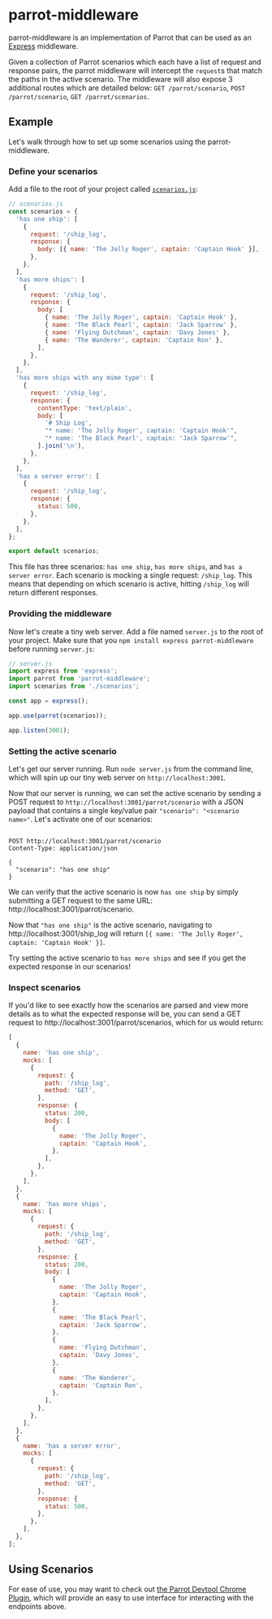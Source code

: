 # parrot-middleware

parrot-middleware is an implementation of Parrot that can be used as an [Express](http://expressjs.com/) middleware.

Given a collection of Parrot scenarios which each have a list of request and response pairs, the parrot middleware will intercept the `request`s that match the paths in the active scenario. The middleware will also expose 3 additional routes which are detailed below: `GET /parrot/scenario`, `POST /parrot/scenario`, `GET /parrot/scenarios`.

## Example

Let's walk through how to set up some scenarios using the parrot-middleware.

### Define your scenarios

Add a file to the root of your project called [`scenarios.js`](/americanexpress/parrot/blob/master/SCENARIOS.md):

```js
// scenarios.js
const scenarios = {
  'has one ship': [
    {
      request: '/ship_log',
      response: {
        body: [{ name: 'The Jolly Roger', captain: 'Captain Hook' }],
      },
    },
  ],
  'has more ships': [
    {
      request: '/ship_log',
      response: {
        body: [
          { name: 'The Jolly Roger', captain: 'Captain Hook' },
          { name: 'The Black Pearl', captain: 'Jack Sparrow' },
          { name: 'Flying Dutchman', captain: 'Davy Jones' },
          { name: 'The Wanderer', captain: 'Captain Ron' },
        ],
      },
    },
  ],
  'has more ships with any mime type': [
    {
      request: '/ship_log',
      response: {
        contentType: 'text/plain',
        body: [
          '# Ship Log',
          "* name: 'The Jolly Roger', captain: 'Captain Hook'",
          "* name: 'The Black Pearl', captain: 'Jack Sparrow'",
        ].join('\n'),
      },
    },
  ],
  'has a server error': [
    {
      request: '/ship_log',
      response: {
        status: 500,
      },
    },
  ],
};

export default scenarios;
```

This file has three scenarios: `has one ship`, `has more ships`, and `has a server error`. Each scenario is mocking a single request: `/ship_log`. This means that depending on which scenario is active, hitting `/ship_log` will return different responses.

### Providing the middleware

Now let's create a tiny web server. Add a file named `server.js` to the root of your project. Make sure that you `npm install express parrot-middleware` before running `server.js`:

```js
// server.js
import express from 'express';
import parrot from 'parrot-middleware';
import scenarios from './scenarios';

const app = express();

app.use(parrot(scenarios));

app.listen(3001);
```

### Setting the active scenario

Let's get our server running. Run `node server.js` from the command line, which will spin up our tiny web server on `http://localhost:3001`.

Now that our server is running, we can set the active scenario by sending a POST request to `http://localhost:3001/parrot/scenario` with a JSON payload that contains a single key/value pair `"scenario": "<scenario name>"`. Let's activate one of our scenarios:

```

POST http://localhost:3001/parrot/scenario
Content-Type: application/json

{
  "scenario": "has one ship"
}

```

We can verify that the active scenario is now `has one ship` by simply submitting a GET request to the same URL: http://localhost:3001/parrot/scenario.

Now that `"has one ship"` is the active scenario, navigating to http://localhost:3001/ship_log will return `[{ name: 'The Jolly Roger', captain: 'Captain Hook' }]`.

Try setting the active scenario to `has more ships` and see if you get the expected response in our scenarios!

### Inspect scenarios

If you'd like to see exactly how the scenarios are parsed and view more details as to what the expected response will be, you can send a GET request to http://localhost:3001/parrot/scenarios, which for us would return:

```js
[
  {
    name: 'has one ship',
    mocks: [
      {
        request: {
          path: '/ship_log',
          method: 'GET',
        },
        response: {
          status: 200,
          body: [
            {
              name: 'The Jolly Roger',
              captain: 'Captain Hook',
            },
          ],
        },
      },
    ],
  },
  {
    name: 'has more ships',
    mocks: [
      {
        request: {
          path: '/ship_log',
          method: 'GET',
        },
        response: {
          status: 200,
          body: [
            {
              name: 'The Jolly Roger',
              captain: 'Captain Hook',
            },
            {
              name: 'The Black Pearl',
              captain: 'Jack Sparrow',
            },
            {
              name: 'Flying Dutchman',
              captain: 'Davy Jones',
            },
            {
              name: 'The Wanderer',
              captain: 'Captain Ron',
            },
          ],
        },
      },
    ],
  },
  {
    name: 'has a server error',
    mocks: [
      {
        request: {
          path: '/ship_log',
          method: 'GET',
        },
        response: {
          status: 500,
        },
      },
    ],
  },
];
```

## Using Scenarios

For ease of use, you may want to check out [the Parrot Devtool Chrome Plugin](https://chrome.google.com/webstore/detail/parrot-devtools/jckchajdleibnohnphddbiglgpjpbffn), which will provide an easy to use interface for interacting with the endpoints above.
